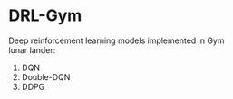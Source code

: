 # DRL-Gym
Deep reinforcement learning models implemented in Gym    
lunar lander:
1. DQN 
2. Double-DQN
3. DDPG
